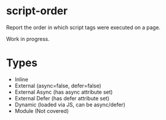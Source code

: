 # script-order

Report the order in which script tags were executed on a page.

Work in progress.

# Types

+ Inline
+ External (async=false, defer=false)
+ External Async (has async attribute set)
+ External Defer (has defer attribute set)
+ Dynamic (loaded via JS, can be async/defer)
+ Module (Not covered)
